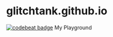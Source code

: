 glitchtank.github.io
====================
[![codebeat badge](https://codebeat.co/badges/97499431-ef30-478e-841b-c276cc2fde9e)](https://codebeat.co/projects/github-com-glitchtank-glitchtank-github-io-master)
My Playground

